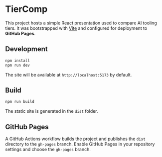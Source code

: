 # TierComp

This project hosts a simple React presentation used to compare AI tooling tiers. It was bootstrapped with [Vite](https://vitejs.dev/) and configured for deployment to **GitHub Pages**.

## Development

```bash
npm install
npm run dev
```

The site will be available at `http://localhost:5173` by default.

## Build

```bash
npm run build
```

The static site is generated in the `dist` folder.

## GitHub Pages

A GitHub Actions workflow builds the project and publishes the `dist` directory to the `gh-pages` branch. Enable GitHub Pages in your repository settings and choose the `gh-pages` branch.
